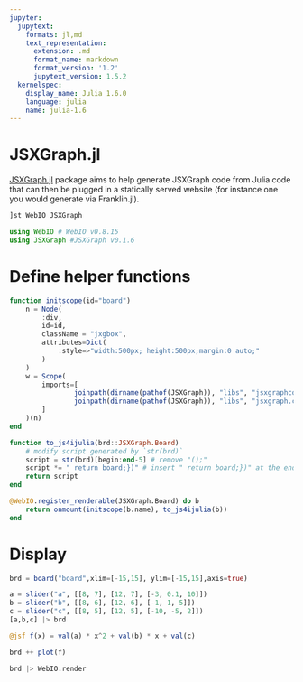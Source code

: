 ```yaml
---
jupyter:
  jupytext:
    formats: jl,md
    text_representation:
      extension: .md
      format_name: markdown
      format_version: '1.2'
      jupytext_version: 1.5.2
  kernelspec:
    display_name: Julia 1.6.0
    language: julia
    name: julia-1.6
---
```


# JSXGraph.jl

[JSXGraph.jl](https://github.com/tlienart/JSXGraph.jl) package aims to help generate JSXGraph code from Julia code that can then be plugged in a statically served website (for instance one you would generate via Franklin.jl).


```julia
]st WebIO JSXGraph
```

```julia
using WebIO # WebIO v0.8.15
using JSXGraph #JSXGraph v0.1.6
```

# Define helper functions

```julia
function initscope(id="board")
    n = Node(
        :div,
        id=id,
        className = "jxgbox",
        attributes=Dict(
            :style=>"width:500px; height:500px;margin:0 auto;"
        )
    )
    w = Scope(
        imports=[
                joinpath(dirname(pathof(JSXGraph)), "libs", "jsxgraphcore.js"),
                joinpath(dirname(pathof(JSXGraph)), "libs", "jsxgraph.css"),
        ]
    )(n)
end

function to_js4ijulia(brd::JSXGraph.Board)
    # modify script generated by `str(brd)`
    script = str(brd)[begin:end-5] # remove "();"
    script *= " return board;})" # insert " return board;})" at the end of `script`
    return script
end

@WebIO.register_renderable(JSXGraph.Board) do b
    return onmount(initscope(b.name), to_js4ijulia(b))
end

```

# Display 

```julia
brd = board("board",xlim=[-15,15], ylim=[-15,15],axis=true)

a = slider("a", [[8, 7], [12, 7], [-3, 0.1, 10]])
b = slider("b", [[8, 6], [12, 6], [-1, 1, 5]])
c = slider("c", [[8, 5], [12, 5], [-10, -5, 2]])
[a,b,c] |> brd

@jsf f(x) = val(a) * x^2 + val(b) * x + val(c)

brd ++ plot(f)

brd |> WebIO.render
```

